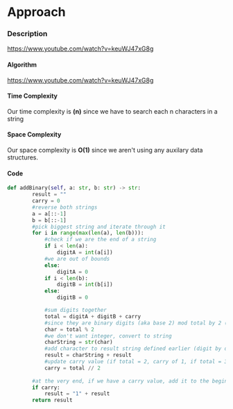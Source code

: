 # Approach
### Description
https://www.youtube.com/watch?v=keuWJ47xG8g

#### Algorithm
https://www.youtube.com/watch?v=keuWJ47xG8g

#### Time Complexity
Our time complexity is **(n)** since we have to search each n characters in a string

#### Space Complexity
Our space complexity is **O(1)** since we aren't using any auxilary data structures.

#### Code
```python
def addBinary(self, a: str, b: str) -> str:
        result = ""
        carry = 0
        #reverse both strings
        a = a[::-1]
        b = b[::-1]
        #pick biggest string and iterate through it
        for i in range(max(len(a), len(b))):
            #check if we are the end of a string
            if i < len(a):
                digitA = int(a[i])
            #we are out of bounds
            else:
                digitA = 0
            if i < len(b):
                digitB = int(b[i])
            else:
                digitB = 0

            #sum digits together
            total = digitA + digitB + carry
            #since they are binary digits (aka base 2) mod total by 2 (aka binary addition)
            char = total % 2
            #we don't want integer, convert to string
            charString = str(char)
            #add character to result string defined earlier (digit by digit)
            result = charString + result
            #update carry value (if total = 2, carry of 1, if total = 3, carry of 1, if total = 1, no carry)
            carry = total // 2
        
        #at the very end, if we have a carry value, add it to the beginning of our result string
        if carry:
            result = "1" + result
        return result
```